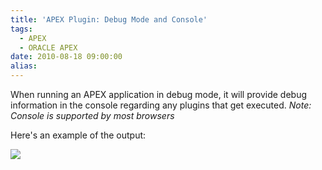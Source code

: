 ```yaml
---
title: 'APEX Plugin: Debug Mode and Console'
tags:
  - APEX
  - ORACLE APEX
date: 2010-08-18 09:00:00
alias:
---
```


When running an APEX application in debug mode, it will provide debug information in the console regarding any plugins that get executed. <span style="font-style:italic;">Note: Console is supported by most browsers</span>

Here's an example of the output:

[![](http://4.bp.blogspot.com/_33EF80fk9sM/TGtVD753RwI/AAAAAAAADyw/8kad5AZ7ZAE/s400/apex_plugin_js_console.jpg)](http://4.bp.blogspot.com/_33EF80fk9sM/TGtVD753RwI/AAAAAAAADyw/8kad5AZ7ZAE/s1600/apex_plugin_js_console.jpg)